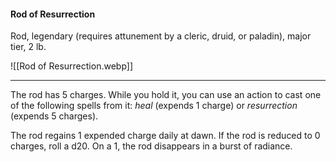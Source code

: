 #### Rod of Resurrection

Rod, legendary (requires attunement by a cleric, druid, or paladin), major tier, 2 lb.

![[Rod of Resurrection.webp]]

---

The rod has 5 charges. While you hold it, you can use an action to cast one of the following spells from it: *heal* (expends 1 charge) or *resurrection* (expends 5 charges).

The rod regains 1 expended charge daily at dawn. If the rod is reduced to 0 charges, roll a d20. On a 1, the rod disappears in a burst of radiance.